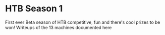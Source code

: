 # HTB Season 1

First ever Beta season of HTB competitive, fun and there's cool prizes to be won! Writeups of the 13 machines documented here
